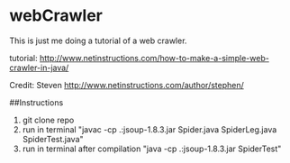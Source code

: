 # webCrawler
This is just me doing a tutorial of a web crawler.

tutorial: http://www.netinstructions.com/how-to-make-a-simple-web-crawler-in-java/

Credit: Steven
http://www.netinstructions.com/author/stephen/


##Instructions
  1. git clone repo
  2. run in terminal
    "javac -cp .:jsoup-1.8.3.jar Spider.java SpiderLeg.java SpiderTest.java"
  3. run in terminal after compilation
    "java -cp .:jsoup-1.8.3.jar SpiderTest"
